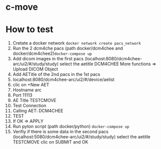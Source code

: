 # c-move

# How to test

  1. Cretate a docker network `docker network create pacs_network`
  2. Run the 2 dcm4che pacs (path docker/dcm4chee and docker/dcm4chee2)`docker-compose up`
  3. Add dicom images in the first pacs (localhost:8080/dcm4chee-arc/ui2/#/study/study) select the aetitle DCM4CHEE More functions => Upload DICOM Object
  4. Add AETitle of the 2nd pacs in the 1st pacs 
  5. localhost:8080/dcm4chee-arc/ui2/#/device/aelist
  6. clic on +New AET
  7. Hostname arc
  8. Port 11113
  9. AE Title TESTCMOVE
  10. Test Connection
  11. Calling AET: DCM4CHEE
  12. TEST
  13. If OK => APPLY
  14. Run pyton script (path docker/python) `docker-compose up`
  15. Verifiy if there is some data in the second pacs (localhost:5080/dcm4chee-arc/ui2/#/study/study) select the aetitle TESTCMOVE clic on SUBMIT and OK
  
  
  
